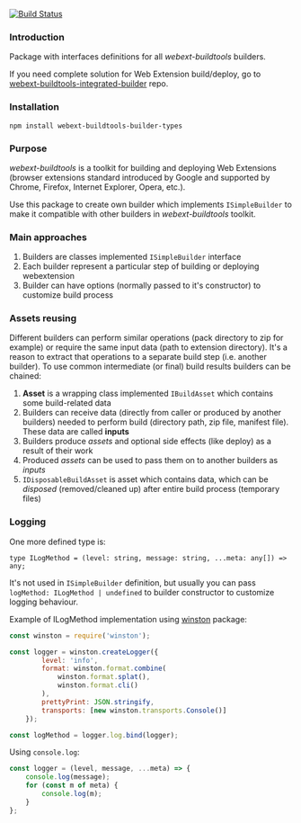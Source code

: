 [![Build Status](https://travis-ci.com/cardinalby/webext-buildtools-builder-types.svg?branch=master)](https://travis-ci.com/cardinalby/webext-buildtools-builder-types)
### Introduction
Package with interfaces definitions for all *webext-buildtools* builders.

If you need complete solution for Web Extension build/deploy, go to [webext-buildtools-integrated-builder](https://github.com/cardinalby/webext-buildtools-integrated-builder) repo.
### Installation
`npm install webext-buildtools-builder-types`
### Purpose
*webext-buildtools* is a toolkit for building and deploying Web Extensions (browser extensions standard introduced by Google and supported by Chrome, Firefox, Internet Explorer, Opera, etc.).

Use this package to create own builder which implements `ISimpleBuilder` to make it compatible with other builders in *webext-buildtools* toolkit.
### Main approaches
1. Builders are classes implemented `ISimpleBuilder` interface
2. Each builder represent a particular step of building or deploying webextension
3. Builder can have options (normally passed to it's constructor) to customize build process
### Assets reusing
Different builders can perform similar operations (pack directory to zip for example) or require the same input data (path to extension directory). 
It's a reason to extract that operations to a separate build step (i.e. another builder).
To use common intermediate (or final) build results builders can be chained:

1. **Asset** is a wrapping class implemented `IBuildAsset` which contains some build-related data
2. Builders can receive data (directly from caller or produced by another builders) needed to perform build (directory path, zip file, manifest file). These data are called **inputs**
3. Builders produce *assets* and optional side effects (like deploy) as a result of their work
4. Produced *assets* can be used to pass them on to another builders as *inputs*
5. `IDisposableBuildAsset` is asset which contains data, which can be *disposed* (removed/cleaned up) after entire build process (temporary files)
### Logging
One more defined type is:

`type ILogMethod = (level: string, message: string, ...meta: any[]) => any;`

It's not used in `ISimpleBuilder` definition, but usually you can pass `logMethod: ILogMethod | undefined` 
to builder constructor to customize logging behaviour. 

Example of ILogMethod implementation using [winston](https://www.npmjs.com/package/winston) package:
```js
const winston = require('winston');

const logger = winston.createLogger({
        level: 'info',
        format: winston.format.combine(
            winston.format.splat(),
            winston.format.cli()
        ),
        prettyPrint: JSON.stringify,
        transports: [new winston.transports.Console()]
    });

const logMethod = logger.log.bind(logger);
```
Using `console.log`:
```js
const logger = (level, message, ...meta) => {
    console.log(message);
    for (const m of meta) {
        console.log(m);
    }
};
```
